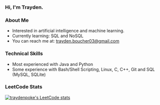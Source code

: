 ### Hi, I'm Trayden.

### About Me
* Interested in artificial intelligence and machine learning.
* Currently learning: SQL and NoSQL
* You can reach me at: trayden.boucher03@gmail.com

### Technical Skills
* Most experienced with Java and Python
* Some experience with Bash/Shell Scripting, Linux, C, C++, Git and SQL (MySQL, SQLite)

### LeetCode Stats
[![traydenpoke's LeetCode stats](https://leetcode-stats-six.vercel.app/?username=traydenpoke&theme=dark)](https://github.com/KnlnKS/leetcode-stats)
